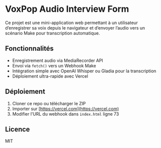 # VoxPop Audio Interview Form

Ce projet est une mini-application web permettant à un utilisateur d’enregistrer sa voix depuis le navigateur et d’envoyer l’audio vers un scénario Make pour transcription automatique.

## Fonctionnalités

- Enregistrement audio via MediaRecorder API
- Envoi via `fetch()` vers un Webhook Make
- Intégration simple avec OpenAI Whisper ou Gladia pour la transcription
- Déploiement ultra-rapide avec Vercel

## Déploiement

1. Cloner ce repo ou télécharger le ZIP
2. Importer sur [https://vercel.com](https://vercel.com)
3. Modifier l'URL du webhook dans `index.html` ligne 73

## Licence

MIT
